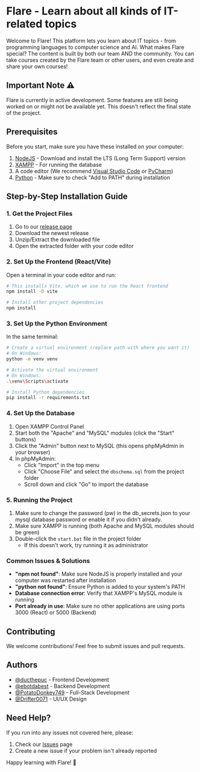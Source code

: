 # Flare - Learn about all kinds of IT-related topics

Welcome to Flare! This platform lets you learn about IT topics - from programming languages to computer science and AI. What makes Flare special? The content is built by both our team AND the community. You can take courses created by the Flare team or other users, and even create and share your own courses!

## Important Note ⚠️
Flare is currently in active development. Some features are still being worked on or might not be available yet. This doesn't reflect the final state of the project.

## Prerequisites
Before you start, make sure you have these installed on your computer:
1. [NodeJS](https://nodejs.org/en) - Download and install the LTS (Long Term Support) version
2. [XAMPP](https://www.apachefriends.org/download.html) - For running the database
3. A code editor (We recommend [Visual Studio Code](https://code.visualstudio.com/) or [PyCharm](https://www.jetbrains.com/pycharm/))
4. [Python](https://www.python.org/downloads/) - Make sure to check "Add to PATH" during installation

## Step-by-Step Installation Guide

### 1. Get the Project Files
1. Go to our [release page](https://github.com/ducthepuc/Flare/releases)
2. Download the newest release
3. Unzip/Extract the downloaded file
4. Open the extracted folder with your code editor

### 2. Set Up the Frontend (React/Vite)
Open a terminal in your code editor and run:
```bash
# This installs Vite, which we use to run the React frontend
npm install -D vite

# Install other project dependencies
npm install
```

### 3. Set Up the Python Environment
In the same terminal:
```bash
# Create a virtual environment (replace path with where you want it)
# On Windows:
python -m venv venv

# Activate the virtual environment
# On Windows:
.\venv\Scripts\activate

# Install Python dependencies
pip install -r requirements.txt
```

### 4. Set Up the Database
1. Open XAMPP Control Panel
2. Start both the "Apache" and "MySQL" modules (click the "Start" buttons)
3. Click the "Admin" button next to MySQL (this opens phpMyAdmin in your browser)
4. In phpMyAdmin:
   - Click "Import" in the top menu
   - Click "Choose File" and select the `dbschema.sql` from the project folder
   - Scroll down and click "Go" to import the database

### 5. Running the Project
1. Make sure to change the password (pw) in the db_secrets.json to your mysql database password or enable it if you didn't already.
2. Make sure XAMPP is running (both Apache and MySQL modules should be green)
3. Double-click the `start.bat` file in the project folder
   - If this doesn't work, try running it as administrator

### Common Issues & Solutions
- **"npm not found"**: Make sure NodeJS is properly installed and your computer was restarted after installation
- **"python not found"**: Ensure Python is added to your system's PATH
- **Database connection error**: Verify that XAMPP's MySQL module is running
- **Port already in use**: Make sure no other applications are using ports 3000 (React) or 5000 (Backend)

## Contributing
We welcome contributions! Feel free to submit issues and pull requests.

## Authors
- [@ducthepuc](https://github.com/ducthepuc) - Frontend Development
- [@ebotdabest](https://github.com/ebotdabest) - Backend Development
- [@PotatoDonkey749](https://github.com/PotatoDonkey749) - Full-Stack Development
- [@Drifter0071](https://github.com/Drifter0071) - UI/UX Design

## Need Help?
If you run into any issues not covered here, please:
1. Check our [Issues](https://github.com/ducthepuc/Flare/issues) page
2. Create a new issue if your problem isn't already reported

Happy learning with Flare! 🚀
